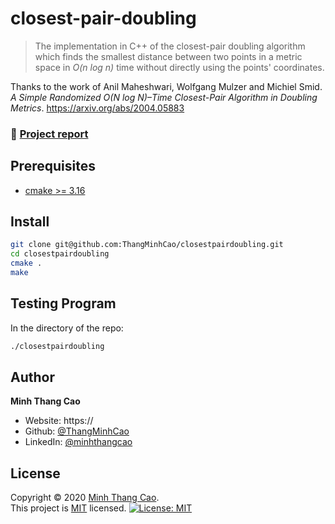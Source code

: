 # closest-pair-doubling

> The implementation in C++ of the closest-pair doubling algorithm which finds the smallest distance between two points in a metric space in *O(n log n)* time without directly using the points' coordinates.  

Thanks to the work of Anil Maheshwari, Wolfgang Mulzer and Michiel Smid.
*A Simple Randomized O(N log N)–Time Closest-Pair Algorithm in Doubling Metrics*.
https://arxiv.org/abs/2004.05883

### 📝 [Project report](https://github.com/ThangMinhCao/closestpairdoubling/blob/master/report/project_report/Project_Report.pdf)


## Prerequisites

- [cmake >= 3.16](https://cmake.org/) 

## Install

```sh
git clone git@github.com:ThangMinhCao/closestpairdoubling.git
cd closestpairdoubling
cmake .
make
```

## Testing Program 

In the directory of the repo:
```sh
./closestpairdoubling
```

## Author

**Minh Thang Cao**

* Website: https://
* Github: [@ThangMinhCao](https://github.com/ThangMinhCao)
* LinkedIn: [@minhthangcao](https://linkedin.com/in/minhthangcao)

## License

Copyright © 2020 [Minh Thang Cao](https://github.com/ThangMinhCao).<br />
This project is [MIT](https://github.com/ThangMinhCao/closestpairdoubling/blob/master/LICENSE) licensed.
[![License: MIT](https://img.shields.io/badge/License-MIT-green.svg)](https://github.com/ThangMinhCao/closest-pair-doubling/blob/master/LICENSE)
